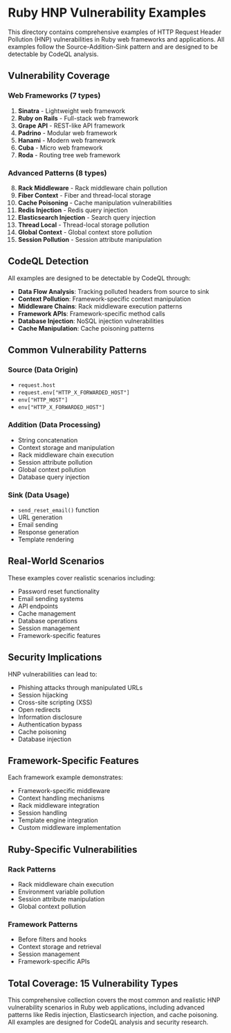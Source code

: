 # Ruby HNP Vulnerability Examples

This directory contains comprehensive examples of HTTP Request Header Pollution (HNP) vulnerabilities in Ruby web frameworks and applications. All examples follow the Source-Addition-Sink pattern and are designed to be detectable by CodeQL analysis.

## Vulnerability Coverage

### Web Frameworks (7 types)
1. **Sinatra** - Lightweight web framework
2. **Ruby on Rails** - Full-stack web framework
3. **Grape API** - REST-like API framework
4. **Padrino** - Modular web framework
5. **Hanami** - Modern web framework
6. **Cuba** - Micro web framework
7. **Roda** - Routing tree web framework

### Advanced Patterns (8 types)
8. **Rack Middleware** - Rack middleware chain pollution
9. **Fiber Context** - Fiber and thread-local storage
10. **Cache Poisoning** - Cache manipulation vulnerabilities
11. **Redis Injection** - Redis query injection
12. **Elasticsearch Injection** - Search query injection
13. **Thread Local** - Thread-local storage pollution
14. **Global Context** - Global context store pollution
15. **Session Pollution** - Session attribute manipulation

## CodeQL Detection

All examples are designed to be detectable by CodeQL through:

- **Data Flow Analysis**: Tracking polluted headers from source to sink
- **Context Pollution**: Framework-specific context manipulation
- **Middleware Chains**: Rack middleware execution patterns
- **Framework APIs**: Framework-specific method calls
- **Database Injection**: NoSQL injection vulnerabilities
- **Cache Manipulation**: Cache poisoning patterns

## Common Vulnerability Patterns

### Source (Data Origin)
- `request.host`
- `request.env["HTTP_X_FORWARDED_HOST"]`
- `env["HTTP_HOST"]`
- `env["HTTP_X_FORWARDED_HOST"]`

### Addition (Data Processing)
- String concatenation
- Context storage and manipulation
- Rack middleware chain execution
- Session attribute pollution
- Global context pollution
- Database query injection

### Sink (Data Usage)
- `send_reset_email()` function
- URL generation
- Email sending
- Response generation
- Template rendering

## Real-World Scenarios

These examples cover realistic scenarios including:
- Password reset functionality
- Email sending systems
- API endpoints
- Cache management
- Database operations
- Session management
- Framework-specific features

## Security Implications

HNP vulnerabilities can lead to:
- Phishing attacks through manipulated URLs
- Session hijacking
- Cross-site scripting (XSS)
- Open redirects
- Information disclosure
- Authentication bypass
- Cache poisoning
- Database injection

## Framework-Specific Features

Each framework example demonstrates:
- Framework-specific middleware
- Context handling mechanisms
- Rack middleware integration
- Session handling
- Template engine integration
- Custom middleware implementation

## Ruby-Specific Vulnerabilities

### Rack Patterns
- Rack middleware chain execution
- Environment variable pollution
- Session attribute manipulation
- Global context pollution

### Framework Patterns
- Before filters and hooks
- Context storage and retrieval
- Session management
- Framework-specific APIs

## Total Coverage: 15 Vulnerability Types

This comprehensive collection covers the most common and realistic HNP vulnerability scenarios in Ruby web applications, including advanced patterns like Redis injection, Elasticsearch injection, and cache poisoning. All examples are designed for CodeQL analysis and security research.
